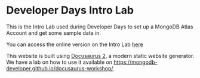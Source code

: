 # Developer Days Intro Lab

This is the Intro Lab used during Developer Days to set up a MongoDB Atlas Account and get some sample data in.

You can access the online version on the Intro Lab [here](https://mongodb-developer.github.io/intro-lab/)

This website is built using [Docusaurus 2](https://docusaurus.io/), a modern static website generator. We have a lab on how to use it available on https://mongodb-developer.github.io/docusaurus-workshop/.




